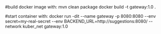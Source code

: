 #build docker image with: 
mvn clean package
docker build -t gateway:1.0 .

#start container with: 
docker run -dit --name gateway -p 8080:8080 --env secret=my-real-secret --env BACKEND_URL=http://suggestions:8080/ --network kuber_net gateway:1.0
